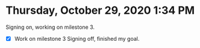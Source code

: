 # Thursday, October 29, 2020 1:34 PM
Signing on, working on milestone 3.
- [X] Work on milestone 3
Signing off, finished my goal. 